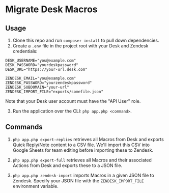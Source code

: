 # Migrate Desk Macros

## Usage
1. Clone this repo and run `composer install` to pull down dependencies.
2. Create a `.env` file in the project root with your Desk and Zendesk credentials:

```
DESK_USERNAME="you@example.com"
DESK_PASSWORD="yourdeskpassword"
DESK_URL="https://your-url.desk.com"

ZENDESK_EMAIL="you@example.com"
ZENDESK_PASSWORD="yourzendeskpassword"
ZENDESK_SUBDOMAIN="your-url"
ZENDESK_IMPORT_FILE="exports/somefile.json"
```

Note that your Desk user account must have the "API User" role.

3. Run the application over the CLI: `php app.php <command>`.

## Commands
1. `php app.php export-replies` retrieves all Macros from Desk and exports Quick Reply/Note content to a CSV file. We'll import this CSV into Google Sheets for team editing before importing these to Zendesk.

2. `php app.php export-full` retrieves all Macros and their associated Actions from Desk and exports these to a JSON file.

3. `php app.php zendesk-import` imports Macros in a given JSON file to Zendesk. Specify your JSON file with the `ZENDESK_IMPORT_FILE` environment variable.